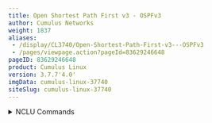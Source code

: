 ```yaml
---
title: Open Shortest Path First v3 - OSPFv3
author: Cumulus Networks
weight: 1837
aliases:
 - /display/CL3740/Open-Shortest-Path-First-v3---OSPFv3
 - /pages/viewpage.action?pageId=83629246648
pageID: 83629246648
product: Cumulus Linux
version: 3.7.7'4.0'
imgData: cumulus-linux-37740
siteSlug: cumulus-linux-37740
---
```

<details>

OSPFv3 is a revised version of OSPFv2 toand supports the IPv6 address
family. Refer to [Open Shortest Path First (OSPF)
Protocol](/version/cumulus-linux-37740/Layer-3/Open-Shortest-Path-First---OSPF)
for a discussion on the basic concepts, which remain the same between
the two versions.

OSPFv3 has changed the formatting in some of the packets and LSAs either
as a necessity to to
support IPv6 orand to improve the protocol behavior based
on OSPFv2 experience. Most notably, . OSPFv3 defines a new 
LSA, called
 intra-area prefix LSA, to separate out the advertisement of stub 
networks
 attached to a router from the router LSA. It is a clear 
separation of
 node topology from prefix reachability and lends itself 
well to an
 optimized SPF computation.

{{%notice note%}}

IETF has defined extensions to OSPFv3 to support multiple address
families (that is, both IPv6 and IPv4).
[FRR](/version/cumulus-linux-37740/Layer-3/FRRouting-Overview/) does not
support it yetcurrently support multiple address families.

{{%/notice%}}

## <span>Configure OSPFv3</span>

CTo configuringe OSPFv3 involves the following tasks:, you need to specify the router ID and map
interfaces to areas. The following commands provide examples.

<summary>NCLU Commands </summary>

    cumulus@switch:~$ net add ospf6 router-id 0.0.0.1
    cumulus@switch:~$ net add ospf6 interface swp1 area 0.0.0.0
    cumulus@switch:~$ net add ospf6 interface swp2 area 0.0.0.1
    cumulus@switch:~$ net pending
    cumulus@switch:~$ net commit

<summary>vtysh Commands </summary>

1.  Enablinge the `zebra` and `ospf6` daemons, as described then start the FRRouting
    service. See [Configuring
    FRRouting](/version/cumulus-linux-37740/Layer-3/Configuring-FRRouting/)
    then start the FRRouting service:
    
        cumulus@switch:~$ sudo systemctl enable frr.service
        cumulus@switch:~$ sudo systemctl start frr.service

2.  Enabling OSPFv3 and map interfaces to areas:
    
        cumulus@switch:~$ net add ospf6 router-id 0.0.0.1
        cumulus@switch:~$ net add ospf6 interface swp1 area 0.0.0.0
        cumulus@switch:~$ net add ospf6.

2.  From the vtysh shell, configure OSPFv3:

<!-- end list -->

    cumulus@switch:~$ sudo vtysh
     
    switch# configure terminal
    switch(config)# router ospf6
    switch(config-ospf6)# router-id 0.0.0.1
    switch(config-ospf6)# interface swp1 area 0.0.0.0
    switch(config-ospf6)# interface swp2 area 0.0.0.1
    switch(config-ospf6)#exit
    switch(config)#exit
    switch# write memory
    switch# exit
    cumulus@switch:~$

The NCLU and `vtysh` commands save the configuration in the
`/etc/frr/frr.conf` file. For example:

    ...
    router ospf6
     ospf6 router-id 0.0.0.1
     interface swp1 area 0.0.0.0
     interface swp2 area 0.0.0.1

3.  Defining (c    ...

### <span>Define Custom) OSPFv3 pParameters on the interfaces, such as:
    
    1.  N</span>

You can define additional custom parameters for OSPFv3, such as such as
the network type (such as point-to-point, or broadcast)
    
    2.  Timer tuning (for example, hello interval)
    
    <!-- end list -->
    
     and the interval between
hello packets that OSPF sends.

The following command example sets the network type to point-to-point
and the hello interval to 5 seconds. The hello interval can be any value
between 1 and 65535 seconds.

<summary>NCLU Commands </summary>

    cumulus@switch:~$ net add interface swp1 ospf6 network point-to-point
        cumulus@switch:~$ net add interface swp1 ospf6 hello-interval 5
    
    The OSPFv3 configuration is saved in `/etc/frr/frr.conf`cumulus@switch:~$ net pending
    cumulus@switch:~$ net commit

<summary>vtysh Commands </summary>

    cumulus@switch:~$ sudo vtysh
     
    switch# configure terminal
    switch(config)# interface swp1
    switch(config-if)# ipv6 ospf6 network point-to-point
    switch(config-if)# ipv6 ospf6 hello-interval 5
    switch(config-if)# end
    switch# write memory
    switch# exit
    cumulus@switch:~$

The NCLU and `vtysh` commands save the configuration in the
`/etc/frr/frr.conf` file. For example:

    ...
    interface swp1
     ipv6 ospf6 hello-interval 5
     ipv6 ospf6 network point-to-point
    ...

{{%notice note%}}

Unlike OSPFv2, OSPFv3 intrinsically supports unnumbered interfaces.
Forwarding to the next hop router is done entirely using IPv6 link local
addresses. Therefore, you are not requirYou do not need to configure any global IPv6
 address to 
interfaces between routers.

{{%/notice%}}

## <span>Configure the OSPFv3 Area</span>

DYou can use different areas can be used to control routing. You can:

  - Limit an OSPFv3 area from reaching another area.

  - Manage the size of the routing table by creating a summary route for
    all the routes in a particular address range.

The following section provides command examples.

<summary>NCLU Commands </summary>

The following example command removes the `3:3::/64` route from the
routing table. Without a route in the table, any destinations in that
network are not reachable.

    cumulus@switch:~$ net add ospf6 area 0.0.0.0 range 3:3::/64 not-advertise 
    cumulus@switch:~$ net pending
    cumulus@switch:~$ net commit

The following example command creates a summary route for all the routes
in the range 2001::/64:

    cumulus@switch:~$ net add ospf6 area 0.0.0.0 range 2001::/64 advertise
    cumulus@switch:~$ net pending
    cumulus@switch:~$ net commit

You can also configure the cost for a summary route, which is used to
determine the shortest paths to the destination. For example:

    cumulus@switch:~$ net add ospf6 area 0.0.0.0 range 11.1.1.1/24 cost 160

The value for cost must
be between 0 and 16777215.

    cumulus@switch:~$ net add ospf6 area 0.0.0.0 range 2001::/64 cost 160
    cumulus@switch:~$ net pending
    cumulus@switch:~$ net commit

<summary>vtysh Commands </summary>

The following example command removes the `3:3::/64` route from the
routing table. Without a route in the table, any destinations in that
network are not reachable.

    cumulus@switch:~$ sudo vtysh
     
    switch# configure terminal
    switch(config)# router ospf6
    switch(config-ospf6)# area 0.0.0.0 range 3:3::/64 not-advertise
    switch(config-ospf6)# end
    switch# write memory
    switch# exit
    cumulus@switch:~

The following example command creates a summary route for all the routes
in the range 2001::/64:

    cumulus@switch:~$ sudo vtysh
     
    switch# configure terminal
    switch(config)# router ospf6
    switch(config-ospf6)# area 0.0.0.0 range 2001::/64 advertise
    switch(config-ospf6)# end
    switch# write memory
    switch# exit
    cumulus@switch:~$

You can also configure the cost for a summary route, which is used to
determine the shortest paths to the destination. The value for cost must 
be between 0 and 16777215.

    cumulus@switch:~$ sudo vtysh
     
    switch# configure terminal
    switch(config)# router ospf6
    switch(config-ospf6)# area 0.0.0.0 range 2001::/64 cost 160
    switch(config-ospf6)# end
    switch# write memory
    switch# exit
    cumulus@switch:~$

<span style="color: #36424a;"> </span> The NCLU and `vtysh` commands
save the configuration in the `/etc/frr/frr.conf` file. For example:

    ...
    router ospf6
     area 0.0.0.0 range 3:3::/64 not-advertise
     area 0.0.0.0 range 2001::/64 advertise
     area 0.0.0.0 range 2001::/64 cost 160
    ...

## <span>Configure the OSPFv3 Distance</span>

Cumulus Linux provides several commands to change the administrative
distance for OSPF routes.

<summary>NCLU Commands </summary>

This example command sets the distance for an entire group of routes,
rather than a specific route.

    cumulus@switch:~$ net add ospf6 distance 254
    cumulus@switch:~$ net pending
    cumulus@switch:~$ net commit

This example command changes the OSPF administrative distance to 150 for
internal routes and 220 for external routes:

    cumulus@switch:~$ net add ospf6 distance ospf6 intra-area 150 inter-area 150 external 220
    cumulus@switch:~$ net pending
    cumulus@switch:~$ net commit

This example command changes the OSPF administrative distance to 150 for
internal routes:

    cumulus@switch:~$ net add ospf6 distance ospf6 intra-area 150 inter-area 150
    cumulus@switch:~$ net pending
    cumulus@switch:~$ net commit

This example command changes the OSPF administrative distance to 220 for
external routes:

    cumulus@switch:~$ net add ospf6 distance ospf6 external 220
    cumulus@switch:~$ net pending
    cumulus@switch:~$ net commit

This example command changes the OSPF administrative distance to 150 for
internal routes to a subnet or network inside the same area as the
router:

    cumulus@switch:~$ net add ospf6 distance ospf6 intra-area 150
    cumulus@switch:~$ net pending
    cumulus@switch:~$ net commit

This example command changes the OSPF administrative distance to 150 for
internal routes to a subnet in an area of which the router is *not* a
part:

    cumulus@switch:~$ net add ospf6 distance ospf6 inter-area 150
    cumulus@switch:~$ net pending
    cumulus@switch:~$ net commit

<summary>vtysh Commands </summary>

This example command sets the distance for an entire group of routes,
rather than a specific route.

    cumulus@switch:~$ sudo vtysh
     
    switch# configure terminal
    switch(config)# router ospf6
    switch(config-ospf6)# distance 254
    switch(config-ospf6)# end
    switch# write memory
    switch# exit
    cumulus@switch:~$

This example command changes the OSPF administrative distance to 150 for
internal routes and 220 for external routes:

    cumulus@switch:~$ sudo vtysh
     
    switch# configure terminal
    switch(config)# router ospf6
    switch(config-ospf6)# distance ospf6 intra-area 150 inter-area 150 external 220
    switch(config-ospf6)# end
    switch# write memory
    switch# exit
    cumulus@switch:~$

This example command changes the OSPF administrative distance to 150 for
internal routes to a subnet or network inside the same area as the
router:

    cumulus@switch:~$ sudo vtysh
     
    switch# configure terminal
    switch(config)# router ospf6
    switch(config-ospf6)# distance ospf6 intra-area 150
    switch(config-ospf6)# end
    switch# write memory
    switch# exit
    cumulus@switch:~$

This example command changes the OSPF administrative distance to 150 for
internal routes to a subnet in an area of which the router is *not* a
part:

    cumulus@switch:~$ sudo vtysh
     
    switch# configure terminal
    switch(config)# router ospf6
    switch(config-ospf6)# distance ospf6 inter-area 150
    switch(config-ospf6)# end
    switch# write memory
    switch# exit
    cumulus@switch:~$

The NCLU and `vtysh` commands save the configuration to the
`/etc/frr/frr.conf` file. For example:

    ...
    router ospf6
     distance ospf6 intra-area 150 inter-area 150 external 220
    ...

## <span>Configure OSPFv3 Interfaces</span>

You can configure an interface, a bond interface, or a VLAN with an
advertise prefix list.  

<summary>NCLU Commands </summary>

The following example command configures interface swp3s1 with the IPv6
OSPF6 advertise prefix-list 192.168.0.0/24:

    cumulus@switch:~$ net add interface swp3s1 ospf6 advertise prefix-list 192.168.0.0/24
    cumulus@switch:~$ net pending
    cumulus@switch:~$ net commit

You can also configure the cost for a particular interface, bond
interface, or VLAN.  
The following example command configures the cost 
for the bond interface
swp2.

    cumulus@switch:~$ net add bondinterface swp2 ospf6 cost 1
    cumulus@switch:~$ net pending
    cumulus@switch:~$ net commit

## <span>Troubleshooting</span>

See [Debugging
OSPF](Open-Shortest-Path-First---OSPF.html#src-8362922_OpenShortestPathFirst-OSPF-ospf_debug)
for OSPFv2 for the troubleshooting discussion. The equivalent commands
are:

    cumulus@switch:~$ net show ospf6 neighbor [detail|drchoice]
    cumulus@switch:~$ net show ospf6 database [adv-router|detail|dump|internal|linkstate-id|self-originated]
    cumulus@switch:~$ net show route ospf6

Another helpful command is<summary>vtysh Commands </summary>

The following example command configures interface swp3s1 with the IPv6
advertise prefix-list 192.168.0.0/24:

    cumulus@switch:~$ sudo vtysh
     
    switch# configure terminal
    switch(config)# interface swp3s1
    switch(config-if)# ipv6 ospf advertise prefix-list 192.168.0.0/24
    switch(config-if)# end
    switch# write memory
    switch# exit
    cumulus@switch:~$

You can also configure the cost for a particular interface, bond
interface, or VLAN. The following example command configures the cost
for swp2.

    cumulus@switch:~$ sudo vtysh
     
    switch# configure terminal
    switch(config)# interface swp2
    switch(config-if)# ipv6 ospf cost 1
    switch(config-if)# end
    switch# write memory
    switch# exit
    cumulus@switch:~$

The NCLU and `vtysh` commands save the configuration in the
`/etc/frr/frr.conf` file. For example:

    ...
    interface swp2
     ipv6 ospf6 cost 1
    ...

## <span>Troubleshooting</span>

Cumulus Linux provides troubleshooting commands for OSPFv3:

  - To show neighbor states, run the NCLU `net show ospf6 neighbor`
    command or the vtysh `show ip ospf6 neighbor` command.

  - To verify that the LSDB is synchronized across all routers in the
    network, run the NCLU `net show ospf6 database` command or the vtysh
    `show ip ospf6 database` command.

  - To determine why an OSPF route is not being forwarded correctly, run
    the NCLU `net show route ospf6` command or the vtysh `show ip route
    ospf6` command. These commands show the outcome of the SPF
    computation downloaded to the forwarding table.

  - To help visualize the network view, run the NCLU ` net show ospf6
    spf tree`. It dumps  `command or the ` show ip ospf6 spf tree  `command. These
    commands show the node
 topology as computed by SPF to help visualize.

For example:

    cumulus@switch:~$ net show ospf6 neighbor
    Neighbor ID     Pri    DeadTime    State/IfState         Duration I/F[State]
    10.0.0.21         1    00:00:37     Full/DROther         00:11:32 swp51[PointToPoint]
    10.0.0.22         1    00:00:37     Full/DROther         00:11:32 swp52[PointToPoint] 

Run the `network view show ospf6 help` command to show available NCLU command
options.

For a list of all the OSPF debug options, refer to
[Debugging-OSPF](http://docs.frrouting.org/en/latest/ospfd.html#id7).

## <span>Related Information</span>

  - [Bidirectional forwarding
    detection](/version/cumulus-linux-37740/Layer-3/Bidirectional-Forwarding-Detection---BFD)
    (BFD) and OSPF

  - [en.wikipedia.org/wiki/Open\_Shortest\_Path\_First](http://en.wikipedia.org/wiki/Open_Shortest_Path_First)

  - [FRR OSPFv3](https://frrouting.org/user-guide/ospf6d.html)

  - [RFC 2740 OSPFv3 OSPF for IPv6](https://tools.ietf.org/html/rfc2740)

  - [Auto-cost reference
    bandwidth](Open-Shortest-Path-First---OSPF.html#src-83629226646_OpenShortestPathFirst-OSPF-acrb)
    (OSPFv2 chapter)

<article id="html-search-results" class="ht-content" style="display: none;">

</article>

<footer id="ht-footer">

</footer>

</details>
<!--stackedit_data:
eyJoaXN0b3J5IjpbLTExMzI3Mjk2MjddfQ==
-->
